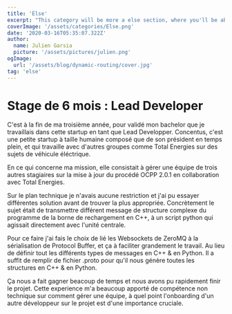 ```yaml
---
title: 'Else'
excerpt: "This category will be more a else section, where you'll be able find random articles about cool facts, maybe some video games review. I'm not really sure at this time, but it'll be more precise with time I promise !"
coverImage: '/assets/categories/Else.png'
date: '2020-03-16T05:35:07.322Z'
author:
  name: Julien Garsia
  picture: '/assets/pictures/julien.png'
ogImage:
  url: '/assets/blog/dynamic-routing/cover.jpg'
tag: 'else'
---
```



# Stage de 6 mois : Lead Developer

C'est à la fin de ma troisième année, pour validé mon bachelor que je travaillais dans cette startup en tant que Lead Developper. Concentus, c'est une petite startup à taille humaine composé que de son président en temps plein, et qui travaille avec d'autres groupes comme Total Energies sur des sujets de véhicule éléctrique.

En ce qui concerne ma mission, elle consistait à gérer une équipe de trois autres stagiaires sur la mise à jour du procédé OCPP 2.0.1 en collaboration avec Total Energies.

Sur le plan technique je n'avais aucune restriction et j'ai pu essayer différentes solution avant de trouver la plus appropriée. Concrètement le sujet était de transmettre différent message de structure complexe du programme de la borne de rechargement en C++, à un script python qui agissait directement avec l'unité centrale. 

Pour ce faire j'ai fais le choix de lié les Websockets de ZeroMQ à la sérialisation de Protocol Buffer, et ça à faciliter grandement le travail. Au lieu de définir tout les différents types de messages en C++ & en Python. Il a suffit de remplir de fichier .proto pour qu'il nous génère toutes les structures en C++ & en Python.

Ça nous a fait gagner beacoup de temps et nous avons pu rapidement finir le projet. Cette experience m'a beaucoup apporté de compétence non technique sur comment gérer une équipe, à quel point l'onboarding d'un autre développeur sur le projet est d'une importance cruciale.


